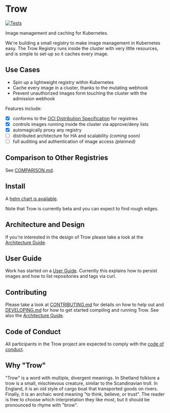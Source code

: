 # Trow

[![Tests](https://github.com/trow-registry/trow/actions/workflows/pr-tests.yaml/badge.svg)](https://github.com/trow-registry/trow/actions/workflows/pr-tests.yaml)

Image management and caching for Kubernetes.

We're building a small registry to make image management in Kubernetes easy.
The Trow Registry runs inside the cluster with very little resources, and is simple to set-up
so it caches every image.

## Use Cases

* Spin up a lightweight registry within Kubernetes
* Cache every image in a cluster, thanks to the mutating webhook
* Prevent unauthorized images form touching the cluster with the admission webhook

Features include:

- [x] conforms to the [OCI Distribution Specification](https://github.com/opencontainers/distribution-spec) for registries
- [x] controls images running inside the cluster via approve/deny lists
- [x] automagically proxy any registry
- [ ] distributed architecture for HA and scalability _(coming soon)_
- [ ] full auditing and authentication of image access _(planned)_

## Comparison to Other Registries

See [COMPARISON.md](docs/COMPARISON.md).

## Install

A [helm chart is available](./charts/trow).

Note that Trow is currently beta and you can expect to find rough edges.

## Architecture and Design

If you're interested in the design of Trow please take a look at the [Architecture
Guide](docs/ARCHITECTURE.md).

## User Guide

Work has started on a [User Guide](docs/USER_GUIDE.md). Currently this explains
how to persist images and how to list repositories and tags via curl.

## Contributing

Please take a look at [CONTRIBUTING.md](CONTRIBUTING.md) for details on how to help out and
[DEVELOPING.md](DEVELOPING.md) for how to get started compiling and running Trow. See also the
[Architecture Guide](docs/ARCHITECTURE.md).

## Code of Conduct

All participants in the Trow project are expected to comply with the [code of
conduct](CODE_OF_CONDUCT.md).

## Why "Trow"

"Trow" is a word with multiple, divergent meanings. In Shetland folklore a trow
is a small, mischievous creature, similar to the Scandinavian troll. In England,
it is an old style of cargo boat that transported goods on rivers. Finally, it is
an archaic word meaning "to think, believe, or trust". The reader is free to
choose which interpretation they like most, but it should be pronounced to rhyme
with "brow".
